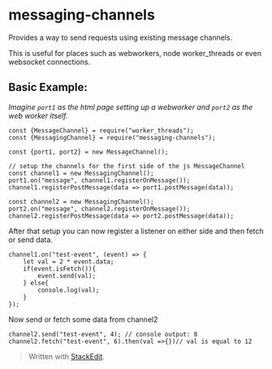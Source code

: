 # messaging-channels

Provides a way to send requests using existing message channels.

This is useful for places such as webworkers, node worker_threads or even websocket connections.

## Basic Example:

*Imagine `port1` as the html page setting up a webworker and `port2` as the web worker itself.*

    const {MessageChannel} = require("worker_threads");
    const {MessagingChannel} = require("messaging-channels");
    
    const {port1, port2} = new MessageChannel();
    
    // setup the channels for the first side of the js MessageChannel
    const channel1 = new MessagingChannel();
	port1.on("message", channel1.registerOnMessage());
	channel1.registerPostMessage(data => port1.postMessage(data));

    const channel2 = new MessagingChannel();
    port2.on("message", channel2.registerOnMessage());
    channel2.registerPostMessage(data => port2.postMessage(data));

After that setup you can now register a listener on either side and then fetch or send data.

	channel1.on("test-event", (event) => {
		let val = 2 * event.data;
		if(event.isFetch()){
			event.send(val);
		} else{
			console.log(val);
		}
	});

Now send or fetch some data from channel2
		
	channel2.send("test-event", 4); // console output: 8
	channel2.fetch("test-event", 6).then(val =>{})// val is equal to 12 


> Written with [StackEdit](https://stackedit.io/).